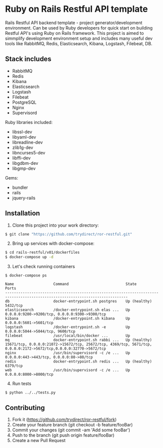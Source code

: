 # Ruby on Rails Restful API template

Rails Restful API backend template - project generator/development environment.
Can be used by Ruby developers for quick start on building Restful API's using Ruby on Rails framework.
This project is aimed to simmplify development environment setup and includes many useful dev tools like RabbitMQ, Redis, Elasticsearch, Kibana, Logstash, Filebeat, DB.

## Stack includes

* RabbitMQ 
* Redis 
* Kibana
* Elasticsearch
* Logstash
* Filebeat
* PostgreSQL
* Nginx
* Supervisord

Ruby libraries included:
* libssl-dev
* libyaml-dev
* libreadline-dev
* zlib1g-dev
* libncurses5-dev
* libffi-dev
* libgdbm-dev
* libgmp-dev

Gems:
* bundler
* rails
* jquery-rails


## Installation
1. Clone this project into your work directory:
```sh
$ git clone "https://github.com/trydirect/ror-restful.git"
```

2. Bring up services with docker-compose:
```sh
$ cd rails-restful/v01/dockerfiles
$ docker-compose up -d
```


3. Let's check running containers

```
$ docker-compose ps
```

```
Name                  Command                          State          Ports
------------------------------------------------------------------------------------------------------------------------------
db                    docker-entrypoint.sh postgres    Up (healthy)   5432/tcp
elasticsearch         /docker-entrypoint.sh elas ...   Up             0.0.0.0:9200->9200/tcp, 0.0.0.0:9300->9300/tcp
kibana                /docker-entrypoint.sh kibana     Up             0.0.0.0:5601->5601/tcp
logstash              /docker-entrypoint.sh -e         Up             0.0.0.0:5044->5044/tcp, 9600/tcp
filebeat              /usr/local/bin/docker ...        Up
mq                    docker-entrypoint.sh rabbi ...   Up (healthy)   15671/tcp, 0.0.0.0:21072->15672/tcp, 25672/tcp, 4369/tcp, 5671/tcp, 0.0.0.0:2172->5672/tcp,0.0.0.0:32770->5672/tcp
nginx                 /usr/bin/supervisord -c /e ...   Up             0.0.0.0:443->443/tcp, 0.0.0.0:80->80/tcp
redis                 docker-entrypoint.sh redis ...   Up (healthy)   6379/tcp
web                   /usr/bin/supervisord -c /e ...   Up             0.0.0.0:8000->8000/tcp   
```

4. Run tests

```
$ python ../../tests.py
```

## Contributing

1. Fork it (https://github.com/trydirect/ror-restful/fork)
2. Create your feature branch (git checkout -b feature/fooBar)
3. Commit your changes (git commit -am 'Add some fooBar')
4. Push to the branch (git push origin feature/fooBar)
5. Create a new Pull Request
